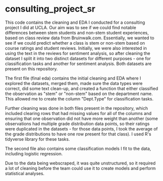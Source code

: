 # consulting_project_sr
This code contains the cleaning and EDA I conducted for a consulting project I did at UCLA. Our aim was to see if we could find notable differences between stem students and non-stem student experiences, based on class review data from Bruinwalk.com. Essentially, we wanted to see if we could predict whether a class is stem or non-stem based on course ratings and student reviews. Initially, we were also interested in using the text in the reviews for sentiment analysis, so after cleaning the dataset I split it into two distinct datasets for different purposes - one for classification tasks and another for sentiment analysis. Both datasets are present on this repository. 

The first file (final eda) contains the initial cleaning and EDA where I explored the datasets, merged them, made sure the data types were correct, did some text clean-up, and created a function that either classified the observation as "stem" or "non-stem" based on the department name. This allowed me to create the column "Dept.Type" for classification tasks. 

Further cleaning was done in both files present in the repository, which included clearing rows that had missing values for all of the columns and ensuring that one observation did not have more weight than another (some observations had multiple grade distribution data points, so their ratings were duplicated in the datasets - for those data points, I took the average of the grade distributions to have one row present for that class). I used R's tidyverse library for these tasks. 

The second file also contains some classification models I fit to the data, including logistic regression. 

Due to the data being webscraped, it was quite unstructured, so it required a lot of cleaning before the team could use it to create models and perform statistical analyses. 
